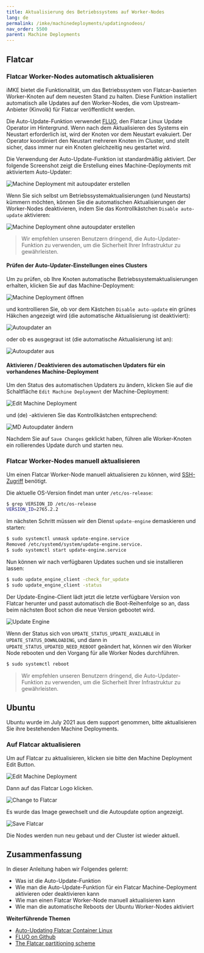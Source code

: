 ```yaml
---
title: Aktualisierung des Betriebssystems auf Worker-Nodes
lang: de
permalink: /imke/machinedeployments/updatingnodeos/
nav_order: 5500
parent: Machine Deployments
---
```


## Flatcar

### Flatcar Worker-Nodes automatisch aktualisieren

iMKE bietet die Funktionalität, um das Betriebssystem von Flatcar-basierten Worker-Knoten auf dem neuesten Stand zu halten.
Diese Funktion installiert automatisch alle Updates auf den Worker-Nodes, die vom Upstream-Anbieter (Kinvolk) für Flatcar veröffentlicht werden.

Die Auto-Update-Funktion verwendet [FLUO](https://github.com/kinvolk/flatcar-linux-update-operator), den Flatcar Linux Update Operator im Hintergrund.
Wenn nach dem Aktualisieren des Systems ein Neustart erforderlich ist, wird der Knoten vor dem Neustart evakuiert. Der Operator koordiniert den Neustart
mehreren Knoten im Cluster, und stellt sicher, dass immer nur ein Knoten gleichzeitig neu gestartet wird.

Die Verwendung der Auto-Update-Funktion ist standardmäßig aktiviert. Der folgende Screenshot zeigt die Erstellung eines Machine-Deployments mit aktiviertem Auto-Updater:

![Machine Deployment mit autoupdater erstellen](autoupdate_flatcar.png)

Wenn Sie sich selbst um Betriebssystemaktualisierungen (und Neustarts) kümmern möchten, können Sie die automatischen Aktualisierungen der Worker-Nodes deaktivieren, indem Sie das Kontrollkästchen `Disable auto-update` aktivieren:

![Machine Deployment ohne autoupdater erstellen](autoupdate_flatcar_disable.png)

> Wir empfehlen unseren Benutzern dringend, die Auto-Updater-Funktion zu verwenden, um die Sicherheit Ihrer Infrastruktur zu gewährleisten.

#### Prüfen der Auto-Updater-Einstellungen eines Clusters

Um zu prüfen, ob Ihre Knoten automatische Betriebssystemaktualisierungen erhalten, klicken Sie auf das Machine-Deployment:

![Machine Deployment öffnen](autoupdate_open_md.png)

und kontrollieren Sie, ob vor dem Kästchen `Disable auto-update` ein grünes Häkchen angezeigt wird (die automatische Aktualisierung ist deaktiviert):

![Autoupdater an](autoupdate_enabled.png)

oder ob es ausgegraut ist (die automatische Aktualisierung ist an):

![Autoupdater aus](autoupdate_disabled.png)

#### Aktivieren / Deaktivieren des automatischen Updaters für ein vorhandenes Machine-Deployment

Um den Status des automatischen Updaters zu ändern, klicken Sie auf die Schaltfläche `Edit Machine Deployment` der Machine-Deployment:

![Edit Machine Deployment](autoupdate_edit_md.png)

und (de) -aktivieren Sie das Kontrollkästchen entsprechend:

![MD Autoupdater ändern](autoupdate_flatcar_modify.png)

Nachdem Sie auf `Save Changes` geklickt haben, führen alle Worker-Knoten ein rollierendes Update durch und starten neu.

### Flatcar Worker-Nodes manuell aktualisieren

Um einen Flatcar Worker-Node manuell aktualisieren zu können, wird [SSH-Zugriff](/imke/machinedeployments/add_ssh_key/) benötigt.

Die aktuelle OS-Version findet man unter `/etc/os-release`:

```bash
$ grep VERSION_ID /etc/os-release
VERSION_ID=2765.2.2
```

Im nächsten Schritt müssen wir den Dienst `update-engine` demaskieren und starten:

```bash
$ sudo systemctl unmask update-engine.service
Removed /etc/systemd/system/update-engine.service.
$ sudo systemctl start update-engine.service
```

Nun können wir nach verfügbaren Updates suchen und sie installieren lassen:

```bash
$ sudo update_engine_client -check_for_update
$ sudo update_engine_client -status
```

Der Update-Engine-Client lädt jetzt die letzte verfügbare Version von Flatcar herunter und passt
automatisch die Boot-Reihenfolge so an, dass beim nächsten Boot schon die neue Version gebootet wird.

![Update Engine](fc_update_engine.gif)

Wenn der Status sich von `UPDATE_STATUS_UPDATE_AVAILABLE` in `UPDATE_STATUS_DOWNLOADING`,
und dann in `UPDATE_STATUS_UPDATED_NEED_REBOOT` geändert hat, können wir den Worker Node rebooten
und den Vorgang für alle Worker Nodes durchführen.

````bash
$ sudo systemctl reboot
````

> Wir empfehlen unseren Benutzern dringend, die Auto-Updater-Funktion zu verwenden, um die Sicherheit Ihrer Infrastruktur zu gewährleisten.

## Ubuntu

Ubuntu wurde im July 2021 aus dem support genommen, bitte aktualisieren Sie ihre bestehenden Machine Deployments.

### Auf Flatcar aktualisieren 

Um auf Flatcar zu aktualisieren, klicken sie bitte den Machine Deployment Edit Button.

![Edit Machine Deployment](update_to_flatcar_edit.png)

Dann auf das Flatcar Logo klicken.

![Change to Flatcar](update_to_flatcar.png)

Es wurde das Image gewechselt und die Autoupdate option angezeigt.

![Save Flatcar](update_to_flatcar_save.png)

Die Nodes werden nun neu gebaut und der Cluster ist wieder aktuell.

## Zusammenfassung

In dieser Anleitung haben wir Folgendes gelernt:

* Was ist die Auto-Update-Funktion
* Wie man die Auto-Update-Funktion für ein Flatcar Machine-Deployment aktivieren oder deaktivieren kann
* Wie man einen Flatcar Worker-Node manuell aktualisieren kann
* Wie man die automatische Reboots der Ubuntu Worker-Nodes aktiviert

**Weiterführende Themen**

* [Auto-Updating Flatcar Container Linux](https://kinvolk.io/docs/lokomotive/git-main/how-to-guides/auto-update-flatcar/)
* [FLUO on Github](https://github.com/kinvolk/flatcar-linux-update-operator)
* [The Flatcar partitioning scheme](https://kinvolk.io/docs/flatcar-container-linux/latest/reference/developer-guides/sdk-disk-partitions/)

